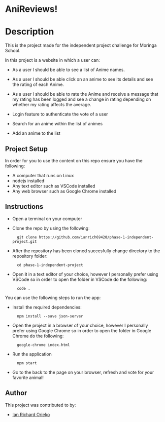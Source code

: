 # AniReviews!

# Description

This is the project made for the independent project challenge for Moringa School.

In this project is a website in which a user can:

- As a user I should be able to see a list of Anime names.

- As a user I should be able click on an anime to see its details and see the rating of each Anime.

- As a user I should be able to rate the Anime and receive a message that my rating has been logged and see a change in rating depending on whether my rating affects the average.

- Login feature to authenticate the vote of a user

- Search for an anime within the list of animes

- Add an anime to the list

## Project Setup

In order for you to use the content on this repo ensure you have the following:

- A computer that runs on Linux
- nodejs installed
- Any text editor such as VSCode installed
- Any web browser such as Google Chrome installed

## Instructions

- Open a terminal on your computer
- Clone the repo by using the following:

        git clone https://github.com/ianrich69420/phase-1-independent-project.git

- After the repository has been cloned succesfully change directory to the repository folder:

        cd phase-1-independent-project

- Open it in a text editor of your choice, however I personally prefer using VSCode so in order to open the folder in VSCode do the following:

        code .

You can use the following steps to run the app:

- Install the required dependencies:

        npm install --save json-server

- Open the project in a browser of your choice, however I personally prefer using Google Chrome so in order to open the folder in Google Chrome do the following:

        google-chrome index.html

- Run the application

        npm start

- Go to the back to the page on your browser, refresh and vote for your favorite animal!

## Author
This project was contributed to by:
- [Ian Richard Orieko](https://github.com/ianrich69420/)